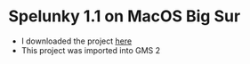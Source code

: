 # Spelunky 1.1 on MacOS Big Sur

* I downloaded the project [here](https://yal.cc/spelunky-classic-source-for-gamemaker-studio/)
* This project was imported into GMS 2

